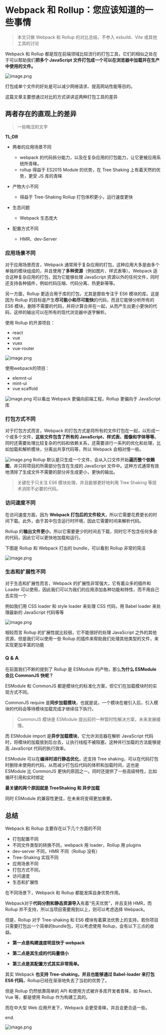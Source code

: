 # Webpack 和 Rollup：您应该知道的一些事情
>
> 本文只做 Webpack 和 Rollup 的对比总结，不参入 esbuild、Vite 或其他工具的讨论

Webpack 和 Rollup 都是现在前端领域比较流行的打包工具，它们的相似之处在于可以帮助我们**把多个 JavaScript 文件打包成一个可以在浏览器中加载并在生产中使用的文件。**

![image.png](https://p1-juejin.byteimg.com/tos-cn-i-k3u1fbpfcp/112ee7e606924ee89feaf65c48554e70~tplv-k3u1fbpfcp-watermark.image?)

打包成单个文件的好处是可以减少网络请求、提高网站性能等目的。

这篇文章主要想通过对比的方式讲讲这两种打包工具的差异

## 两者存在的直观上的差异
>
> 一些晦涩的文字

**TL;DR**

- 两者的应用场景不同
  - webpack 的代码拆分能力，以及在复杂应用的打包能力，让它更被应用系统所青睐。
  - rollup 得益于 ES2015 Module 的优势，在 Tree Shaking 上有着天然的优势，更受 JS 库的青睐

- 产物大小不同
  - 得益于 Tree-Shaking Rollup 打包体积更小，运行速度更快

- 生态问题
  - Webpack 生态庞大

- 配置方式不同
  - HMR、dev-Server

### 应用场景不同

对于应用场景而言，Webpack 通常用于复杂应用的打包，这种应用大多是由多个单独的模块组成的，并且使用了**多种资源**（例如图片、样式表等）。Webpack 适合这种复杂应用的打包，因为它能够处理 JavaScript 资源以外的任何文件，同时还支持各种插件，例如代码压缩、代码分离、热更新等等。

另一方面，Rollup 更适合用于库的打包，尤其是那些专注于 ES6 模块的库。这是因为 Rollup 的目标是产生**尽可能小和尽可能快**的代码，而且它能够分析所有的 ES6 模块，删除不需要的代码，并将计算合并在一起，从而产生出更小更快的代码，这样的输出可以在所有的现代浏览器中逐字解析。

使用 Rollup 的开源项目：

- react
- vue
- vuex
- vue-router

![image.png](https://p3-juejin.byteimg.com/tos-cn-i-k3u1fbpfcp/31c0542d44dc4d90b4833d02100fa982~tplv-k3u1fbpfcp-watermark.image?)

使用webpack的项目：

- elemnt-ui
- mint-ui
- vue scaffold

![image.png](https://p9-juejin.byteimg.com/tos-cn-i-k3u1fbpfcp/b882ba8f26ef4224b53af49dc0f1f821~tplv-k3u1fbpfcp-watermark.image?)
可以看出 Webpack 更偏向前端工程，Rollup 更偏向于 JavaScript 库

### 打包方式不同

对于打包方式而言，Webpack 的打包方式是将所有的文件打包在一起，以形成一个或多个文件，**这些文件包含了所有的 JavaScript、样式表、图像和字体等等**。同时还需要处理比较复杂的代码和依赖关系，还需要进行一系列的优化和处理，比如加载和解析模块，分离出共享代码等，所以 Webpack 会相对慢一些。

![image.png](https://p3-juejin.byteimg.com/tos-cn-i-k3u1fbpfcp/3f16554dd09a4087a1c31edb2d3a6faf~tplv-k3u1fbpfcp-watermark.image?)
Rollup 默认是只生成一个文件，会从入口文件开始**遍历整个依赖图**，并只将项目的所需部分包含在生成的 JavaScript 文件中。这种方式通常有效地清除了生成文件不需要的部分并生成更小，更快的输出。

>关键在于只关注 ES6 模块处理，并且能够更好地利用 Tree Shaking 等技术消除不必要的代码。

### 访问速度不同

在访问速度方面，因为 **Webpack 打包后的文件较大**，所以它需要花费更长的时间下载。此外，由于其中包含运行时环境，因此它需要时间来解析代码。

Rollup 的**输出文件更小**，所以它需要更少的时间去下载，同时它不包含任何多余的代码，因此它可以更快地加载和运行。

下图是 Rollup 和 Webpack 打出的 bundle，可以看到 Rollup 非常的简洁

![image.png](https://p9-juejin.byteimg.com/tos-cn-i-k3u1fbpfcp/654631f1f1f345789b4ec736d83f04a4~tplv-k3u1fbpfcp-watermark.image?)

### 生态和扩展性不同

对于生态和扩展性而言，Webpack 的扩展性非常强大，它有着众多的插件和 Loader 可以使用，因此我们可以为我们的应用添加各种功能和特性，而不用自己去实现一个

例如我们用 CSS loader 和 style loader 来处理 CSS 代码，用 Babel loader 来处理最新的 JavaScript 代码等等

![image.png](https://p6-juejin.byteimg.com/tos-cn-i-k3u1fbpfcp/10eb9286869f40d0b36871212d27c920~tplv-k3u1fbpfcp-watermark.image?)

相较而言 Rollup 的扩展性就比较弱，它不能很好的处理 JavaScript 之外的其他资源，但是我们可以使用一些 Rollup 的插件来帮助我们处理其他类型的文件，来实现更加丰富的功能

### Q & A

在前面我们不断的提到了 Rollup 是 ESModule 的产物，那么**为什么 ESModule 会比 CommonJS 快呢？**

ESModule 和 CommonJS 都是模块化的标准化方案，但它们在加载模块时的实现方式不同。

CommonJS require 是**同步加载模块**，也就是说，一个模块在被引入后，引入模块的代码会等待模块加载完成才继续往下执行。

>CommonJS 模块是 ESModule 提出前的一种暂时性解决方案，未来发展缓慢。

而 ESModule import 是**异步加载模块**，它允许浏览器在解析 JavaScript 代码时，将模块的加载放到后台去，让执行线程不被阻塞。这种并行加载的方法能够提高 JavaScript 代码的执行效率。

ESModule 可以在**编译时进行静态优化**，还支持 Tree shaking，可以在代码打包时删除未使用的代码，从而减少打包后代码的体积和加载时间，这也是 ESModule 比 CommonJS 更快的原因之一。同时还提供了一些高级特性，比如循环引用和实时绑定

**最关键的两个原因就是 TreeShaking 和 异步加载**

同时 ESModule 的兼容性更佳，在未来将变得更加重要。

## 总结

Webpack 和 Rollup 主要存在以下几个方面的不同

- 打包配置不同
- 不同文件类型的转换不同，webpack 用 loader，Rollup 用 plugins
- dev-server 不同，HMR 不同（Rollup 没有）
- Tree-Shaking 实现不同
- 应用场景不同
- 打包方式不同，
- 访问速度
- 生态和扩展性

在不同场景下，Webpack 和 Rollup 都能发挥自身优势作用。

Webpack对于**代码分割和静态资源导入**有着“先天优势”，并且支持 HMR，而 Rollup 并不支持，所以当项目需要用到以上，则可以考虑选择 Webpack。

但是，Rollup 对于 Tree-shaking 和 ES6 模块有着算法优势上的支持，若你项目只需要打包出一个简单的bundle包，可以考虑使用 Rollup，会有以下三点的收益。

- **第一点是构建速度明显快于 webpack**

- **第二点是其生成的代码量很小**

- **第三点是其配置方式其实非常简单。**

其实 Webpack **也支持 Tree-shaking，并且也能够通过 Babel-loader 来打包 ES6 代码**，Rollup已经在渐渐地失去了当初的优势了。

但是 Rollup 仍然依靠简单的 API 和使用方式被许多库开发者青睐，如 React、Vue 等，都是使用 Rollup 作为构建工具的。

而在中大型 Web 应用开发下，Webpack 会更受青睐，并且会更合适一些。

end.

![image.png](https://p3-juejin.byteimg.com/tos-cn-i-k3u1fbpfcp/32fffae511c944d692215737814add9c~tplv-k3u1fbpfcp-watermark.image?)
